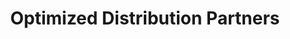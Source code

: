---
title: "Optimized Distribution Partners"
url: /commerce-city/optimized-distribution-partners/
shop: Autoteile
---
